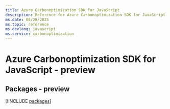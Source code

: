 ```yaml
---
title: Azure Carbonoptimization SDK for JavaScript
description: Reference for Azure Carbonoptimization SDK for JavaScript
ms.date: 08/28/2025
ms.topic: reference
ms.devlang: javascript
ms.service: carbonoptimization
---
```

# Azure Carbonoptimization SDK for JavaScript - preview
## Packages - preview
[!INCLUDE [packages](carbonoptimization-index.md)]